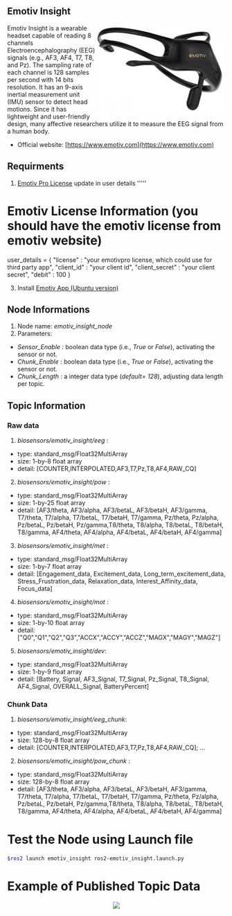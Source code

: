 ## Emotiv Insight
<img align="right" width="300" src="/media/img/emotiv_insight.jpg">
Emotiv Insight is a wearable headset capable of reading 8 channels Electroencephalography (EEG) signals (e.g., AF3, AF4, T7, T8, and Pz). The sampling rate of each channel is 128 samples per second with 14 bits resolution. It has an 9-axis inertial measurement unit (IMU) sensor to detect head motions. Since it has lightweight and user-friendly design, many affective researchers utilize it to measure the EEG signal from a human body.


* Official website: [https://www.emotiv.com](https://www.emotiv.com)


## Requirments
1) [Emotiv Pro License](https://www.emotiv.com/emotivpro/)
update in user details '''''
# Emotiv License Information (you should have the emotiv license from emotiv website)
user_details = {
	"license" : "your emotivpro license, which could use for third party app",
	"client_id" : "your client id",
	"client_secret" : "your client secret",
	"debit" : 100
}



3) Install [Emotiv App (Ubuntu version)](https://www.emotiv.com/my-account/downloads/)


## Node Informations
1) Node name: _emotiv_insight_node_
2) Parameters:
* _Sensor_Enable_ : boolean data type (i.e., _True_ or _False_), activating the sensor or not.
* _Chunk_Enable_ : boolean data type (i.e., _True_ or _False_), activating the sensor or not.
* _Chunk_Length_ : a integer data type (_default= 128_), adjusting data length per topic.

## Topic Information
### Raw data
1) _biosensors/emotiv_insight/eeg_ :
* type: standard_msg/Float32MultiArray
* size: 1-by-8 float array
* detail: [COUNTER,INTERPOLATED,AF3,T7,Pz,T8,AF4,RAW_CQ]
2) _biosensors/emotiv_insight/pow_ :
* type: standard_msg/Float32MultiArray
* size: 1-by-25 float array
* detail: [AF3/theta, AF3/alpha, AF3/betaL, AF3/betaH, AF3/gamma, T7/theta, T7/alpha, T7/betaL, T7/betaH, T7/gamma, Pz/theta, Pz/alpha, Pz/betaL, Pz/betaH, Pz/gamma,T8/theta, T8/alpha, T8/betaL, T8/betaH, T8/gamma, AF4/theta, AF4/alpha, AF4/betaL, AF4/betaH, AF4/gamma]
3) _biosensors/emotiv_insight/met_ :
* type: standard_msg/Float32MultiArray
* size: 1-by-7 float array
* detail: [Engagement_data, Excitement_data, Long_term_excitement_data, Stress_Frustration_data, Relaxation_data, Interest_Affinity_data, Focus_data]
4) _biosensors/emotiv_insight/mot_ :
* type: standard_msg/Float32MultiArray
* size: 1-by-10 float array
* detail: ["Q0","Q1","Q2","Q3","ACCX","ACCY","ACCZ","MAGX","MAGY","MAGZ"]
5) _biosensors/emotiv_insight/dev_: 
* type: standard_msg/Float32MultiArray
* size: 1-by-9 float array
* detail: [Battery, Signal, AF3_Signal, T7_Signal, Pz_Signal, T8_Signal, AF4_Signal, OVERALL_Signal, BatteryPercent]


### Chunk Data
1) _biosensors/emotiv_insight/eeg_chunk_:
* type: standard_msg/Float32MultiArray
* size: 128-by-8 float array
* detail: [COUNTER,INTERPOLATED,AF3,T7,Pz,T8,AF4,RAW_CQ]; ...
2) _biosensors/emotiv_insight/pow_chunk_ :
* type: standard_msg/Float32MultiArray
* size: 128-by-8 float array
* detail: [AF3/theta, AF3/alpha, AF3/betaL, AF3/betaH, AF3/gamma, T7/theta, T7/alpha, T7/betaL, T7/betaH, T7/gamma, Pz/theta, Pz/alpha, Pz/betaL, Pz/betaH, Pz/gamma,T8/theta, T8/alpha, T8/betaL, T8/betaH, T8/gamma, AF4/theta, AF4/alpha, AF4/betaL, AF4/betaH, AF4/gamma]


# Test the Node using Launch file

```bash
$ros2 launch emotiv_insight ros2-emotiv_insight.launch.py
```

# Example of Published Topic Data
<p align="center">
<img src="https://github.com/SMARTlab-Purdue/ros2-foxy-wearable-biosensors/blob/master/media/img/emotiv_insight_data.jpg" width="700" >
</p>


